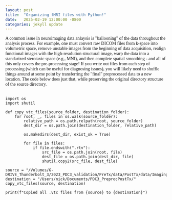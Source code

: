 ```yaml
---
layout: post
title:  "Organizing fMRI files with Python!"
date:   2025-02-19 12:00:00 -0800
categories: jekyll update
---
```


<body style="font-family: Optima">

A common issue in neuroimaging data anlaysis is "ballooning" of the data throughout the analysis process. For example, one must convert raw DICOM files from k-space into volumetric space, remove unstable images from the beginning of data acquisition, realign functional images with the high-resolution structural image, warp the data into a standarized sterotaxic space (e.g., MNI), and then complete spatial smoothing - and all of this only covers the pre-processing stage! If you write out files from each step of processing (which can be useful for diagnosing issues), you will likely need to shuffle things around at some point by transferring the "final" preprocessed data to a new location. The code below does just that, while preserving the original directory structure of the source directory. 
<br>
<br>
<pre><code class="language-python">import os
import shutil

def copy_vtc_files(source_folder, destination_folder):
    for root, _, files in os.walk(source_folder):
        relative_path = os.path.relpath(root, source_folder)
        dest_dir = os.path.join(destination_folder, relative_path)
    
        os.makedirs(dest_dir, exist_ok = True)
    
        for file in files:
            if file.endswith(".rtv"):
                src_file = os.path.join(root, file)
                dest_file = os.path.join(dest_dir, file)
                shutil.copy2(src_file, dest_file)
                
source = "/Volumes/G-DRIVE_Thunderbolt_3/2023_PDC3_validation/PreTx/data/PostTx/data/Imaging/"
destination = "/Users/nick/Documents/PDC3_PreprocPostTx/"
copy_vtc_files(source, destination)

print(f"Copied all .vtc files from {source} to {destination}")
</code></pre>

